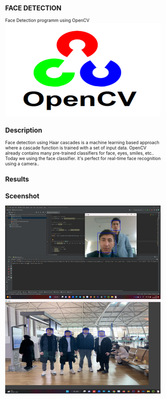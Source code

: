 ## FACE DETECTION
Face Detection programm using OpenCV
<img src="https://github.com/asadbek002/detect_face_cam.py/blob/master/.idea/opencv.png" width="500" height="300">
## Description
Face detection using Haar cascades is a machine learning based approach where a cascade function is trained with a set of input data. OpenCV already contains many pre-trained classifiers for face, eyes, smiles, etc.. Today we  using the face classifier. it's perfect for real-time face recognition using a camera..
## Results

## Sceenshot 
<img src="https://github.com/asadbek002/detect_face_cam.py/blob/master/detect_face_image_result.png" width="500" height="300">



<img src="https://github.com/asadbek002/detect_face_cam.py/blob/master/friends_result.jpg" width="500" height="300">
